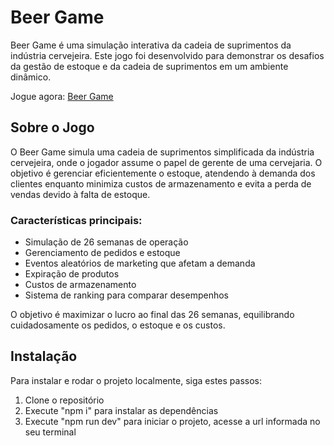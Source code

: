 # Beer Game

Beer Game é uma simulação interativa da cadeia de suprimentos da indústria cervejeira. Este jogo foi desenvolvido para demonstrar os desafios da gestão de estoque e da cadeia de suprimentos em um ambiente dinâmico.

Jogue agora: [Beer Game](https://v0-beer-game.vercel.app/)

## Sobre o Jogo

O Beer Game simula uma cadeia de suprimentos simplificada da indústria cervejeira, onde o jogador assume o papel de gerente de uma cervejaria. O objetivo é gerenciar eficientemente o estoque, atendendo à demanda dos clientes enquanto minimiza custos de armazenamento e evita a perda de vendas devido à falta de estoque.

### Características principais:

- Simulação de 26 semanas de operação
- Gerenciamento de pedidos e estoque
- Eventos aleatórios de marketing que afetam a demanda
- Expiração de produtos
- Custos de armazenamento
- Sistema de ranking para comparar desempenhos

O objetivo é maximizar o lucro ao final das 26 semanas, equilibrando cuidadosamente os pedidos, o estoque e os custos.

## Instalação

Para instalar e rodar o projeto localmente, siga estes passos:

1. Clone o repositório
2. Execute "npm i" para instalar as dependências
3. Execute "npm run dev" para iniciar o projeto, acesse a url informada no seu terminal

